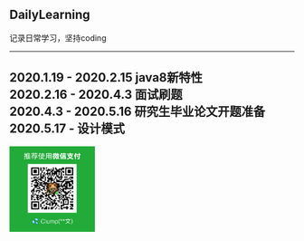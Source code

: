 ## DailyLearning
记录日常学习，坚持coding
  
---
2020.1.19 - 2020.2.15   java8新特性  
2020.2.16 - 2020.4.3    面试刷题  
2020.4.3 - 2020.5.16    研究生毕业论文开题准备  
2020.5.17 -             设计模式
---

<img src="https://github.com/zzw-echo/DailyLearning/blob/master/src/main/resources/images/%E7%82%B9%E6%88%91%E6%9C%89%E6%83%8A%E5%96%9C.png" 
width = "30%" alt="wechat">  
  


